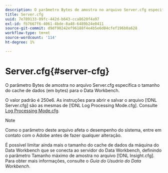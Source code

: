 ```yaml
---
description: O parâmetro Bytes de amostra no arquivo Server.cfg especifica o tamanho do cache de dados (em bytes) para o Data Workbench.
title: Server.cfg
uuid: 7e789133-09fc-442d-b643-cca8620f4a97
exl-id: fb7667f6-4061-4bde-8a48-6489b24e0411
source-git-commit: d9df90242ef96188f4e4b5e6d04cfef196b0a628
workflow-type: tm+mt
source-wordcount: '114'
ht-degree: 1%

---
```


# Server.cfg{#server-cfg}

O parâmetro Bytes de amostra no arquivo Server.cfg especifica o tamanho do cache de dados (em bytes) para o Data Workbench.

O valor padrão é 250e6. As instruções para abrir e salvar o arquivo [!DNL Server.cfg] são as mesmas de [!DNL Log Processing Mode.cfg]. Consulte [Log Processing Mode.cfg](../../../home/c-dataset-const-proc/c-add-config-files/t-log-proc-mode.md#task-e530907cb34f488182afe625e6d9e44a).

>[!NOTE]
>
>Como o parâmetro deste arquivo afeta o desempenho do sistema, entre em contato com o Adobe antes de fazer qualquer alteração.

É possível limitar ainda mais o tamanho do cache de dados da máquina do Data Workbench que se conecta ao servidor do Data Workbench, definindo o parâmetro Tamanho máximo de amostra no arquivo [!DNL Insight.cfg]. Para obter mais informações, consulte o *Guia do Usuário do Data Workbench*.
